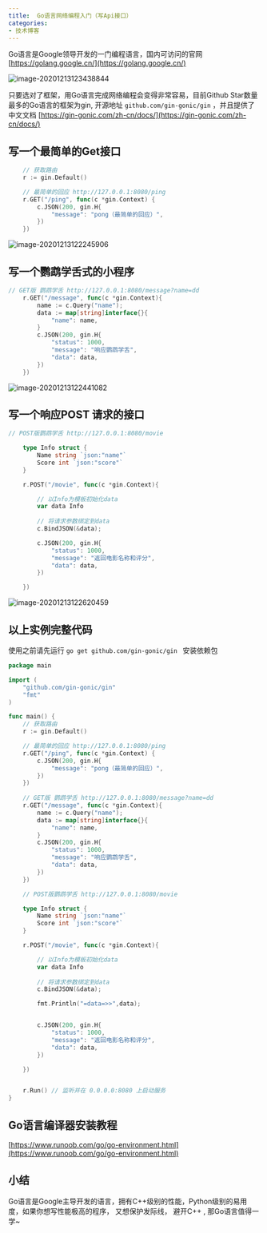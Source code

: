 ```yaml
---
title:  Go语言网络编程入门（写Api接口）
categories:
- 技术博客
---
```


Go语言是Google领导开发的一门编程语言，国内可访问的官网 [https://golang.google.cn/](https://golang.google.cn/)

![image-20201213123438844](https://v2fy.com/asset/0i/jikemiji/jikemiji-md/2020-12-13-go.assets/image-20201213123438844.png)


只要选对了框架，用Go语言完成网络编程会变得非常容易，目前Github Star数量最多的Go语言的框架为gin, 开源地址 `github.com/gin-gonic/gin` ，并且提供了中文文档  [https://gin-gonic.com/zh-cn/docs/](https://gin-gonic.com/zh-cn/docs/)



## 写一个最简单的Get接口



```go
    // 获取路由
	r := gin.Default()

	// 最简单的回应 http://127.0.0.1:8080/ping
	r.GET("/ping", func(c *gin.Context) {
		c.JSON(200, gin.H{
			"message": "pong（最简单的回应）",
		})
	})
```



![image-20201213122245906](https://v2fy.com/asset/0i/jikemiji/jikemiji-md/2020-12-13-go.assets/image-20201213122245906.png)



## 写一个鹦鹉学舌式的小程序



```go
// GET版 鹦鹉学舌 http://127.0.0.1:8080/message?name=dd
	r.GET("/message", func(c *gin.Context){
		name := c.Query("name");
		data := map[string]interface{}{
			"name": name,
		}
		c.JSON(200, gin.H{
			"status": 1000,
			"message": "响应鹦鹉学舌",
			"data": data,
		})
	})
```



![image-20201213122441082](https://v2fy.com/asset/0i/jikemiji/jikemiji-md/2020-12-13-go.assets/image-20201213122441082.png)

## 写一个响应POST 请求的接口



```go
// POST版鹦鹉学舌 http://127.0.0.1:8080/movie

	type Info struct {
		Name string `json:"name"`
		Score int `json:"score"`
	}

	r.POST("/movie", func(c *gin.Context){

		// 以Info为模板初始化data
		var data Info
		
		// 将请求参数绑定到data
		c.BindJSON(&data);

		c.JSON(200, gin.H{
			"status": 1000,
			"message": "返回电影名称和评分",
			"data": data,
		})

	})

```

![image-20201213122620459](https://v2fy.com/asset/0i/jikemiji/jikemiji-md/2020-12-13-go.assets/image-20201213122620459.png)



## 以上实例完整代码



使用之前请先运行 `go get github.com/gin-gonic/gin ` 安装依赖包



```go
package main

import (
	"github.com/gin-gonic/gin"
	"fmt"
)

func main() {
	// 获取路由
	r := gin.Default()

	// 最简单的回应 http://127.0.0.1:8080/ping
	r.GET("/ping", func(c *gin.Context) {
		c.JSON(200, gin.H{
			"message": "pong（最简单的回应）",
		})
	})
	
	// GET版 鹦鹉学舌 http://127.0.0.1:8080/message?name=dd
	r.GET("/message", func(c *gin.Context){
		name := c.Query("name");
		data := map[string]interface{}{
			"name": name,
		}
		c.JSON(200, gin.H{
			"status": 1000,
			"message": "响应鹦鹉学舌",
			"data": data,
		})
	})

	// POST版鹦鹉学舌 http://127.0.0.1:8080/movie

	type Info struct {
		Name string `json:"name"`
		Score int `json:"score"`
	}

	r.POST("/movie", func(c *gin.Context){

		// 以Info为模板初始化data
		var data Info
		
		// 将请求参数绑定到data
		c.BindJSON(&data);

		fmt.Println("=data=>>",data);


		c.JSON(200, gin.H{
			"status": 1000,
			"message": "返回电影名称和评分",
			"data": data,
		})

	})


	r.Run() // 监听并在 0.0.0.0:8080 上启动服务
}

```

## Go语言编译器安装教程

[https://www.runoob.com/go/go-environment.html](https://www.runoob.com/go/go-environment.html)


## 小结



Go语言是Google主导开发的语言，拥有C++级别的性能，Python级别的易用度，如果你想写性能极高的程序， 又想保护发际线， 避开C++ , 那Go语言值得一学~




